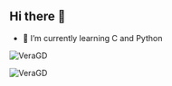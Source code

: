 ## Hi there 👋

<!--
**VeraGD/VeraGD** is a ✨ _special_ ✨ repository because its `README.md` (this file) appears on your GitHub profile.

Here are some ideas to get you started:

- 🔭 I’m currently working on 
- 👯 I’m looking to collaborate on ...
- 🤔 I’m looking for help with ...
- 💬 Ask me about ...
- 📫 How to reach me: ...
- 😄 Pronouns: ...
- ⚡ Fun fact: ...
-->

- 🌱 I’m currently learning C and Python

![VeraGD](https://github-readme-stats.vercel.app/api?username=VeraGD&show_icons=true&theme=algolia)

![VeraGD](https://github-readme-stats.vercel.app/api/top-langs/?username=VeraGD&layout=compact&theme=algolia)

<!--
![VeraGD](https://github-readme-stats.vercel.app/api/top-langs/?username=VeraGD&exclude_repo=Actividad_Fisica&layout=compact&theme=algolia)
-->


